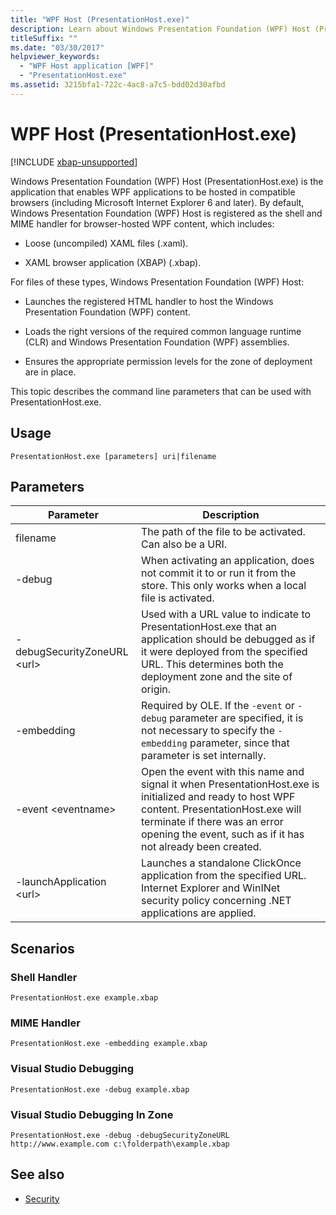```yaml
---
title: "WPF Host (PresentationHost.exe)"
description: Learn about Windows Presentation Foundation (WPF) Host (PresentationHost.exe), which enables WPF applications to be hosted in compatible browsers.
titleSuffix: ""
ms.date: "03/30/2017"
helpviewer_keywords: 
  - "WPF Host application [WPF]"
  - "PresentationHost.exe"
ms.assetid: 3215bfa1-722c-4ac8-a7c5-bdd02d30afbd
---
```

# WPF Host (PresentationHost.exe)

[!INCLUDE [xbap-unsupported](~/framework/wpf/includes/xbap-unsupported.md)]

Windows Presentation Foundation (WPF) Host (PresentationHost.exe) is the application that enables WPF applications to be hosted in compatible browsers (including Microsoft Internet Explorer 6 and later). By default, Windows Presentation Foundation (WPF) Host is registered as the shell and MIME handler for browser-hosted WPF content, which includes:  
  
- Loose (uncompiled) XAML files (.xaml).  
  
- XAML browser application (XBAP) (.xbap).  
  
 For files of these types, Windows Presentation Foundation (WPF) Host:  
  
- Launches the registered HTML handler to host the Windows Presentation Foundation (WPF) content.  
  
- Loads the right versions of the required common language runtime (CLR) and Windows Presentation Foundation (WPF) assemblies.  
  
- Ensures the appropriate permission levels for the zone of deployment are in place.  
  
 This topic describes the command line parameters that can be used with PresentationHost.exe.  
  
## Usage  

 `PresentationHost.exe [parameters] uri|filename`  
  
## Parameters  
  
|Parameter|Description|  
|---------------|-----------------|  
|filename|The path of the file to be activated. Can also be a URI.|  
|-debug|When activating an application, does not commit it to or run it from the store. This only works when a local file is activated.|  
|-debugSecurityZoneURL \<url>|Used with a URL value to indicate to PresentationHost.exe that an application should be debugged as if it were deployed from the specified URL. This determines both the deployment zone and the site of origin.|  
|-embedding|Required by OLE. If the `-event` or `-debug` parameter are specified, it is not necessary to specify the `-embedding` parameter, since that parameter is set internally.|  
|-event \<eventname>|Open the event with this name and signal it when PresentationHost.exe is initialized and ready to host WPF content. PresentationHost.exe will terminate if there was an error opening the event, such as if it has not already been created.|  
|-launchApplication \<url>|Launches a standalone ClickOnce application from the specified URL. Internet Explorer and WinINet security policy concerning .NET applications are applied.|  
  
## Scenarios  
  
### Shell Handler  

 `PresentationHost.exe example.xbap`  
  
### MIME Handler  

 `PresentationHost.exe -embedding example.xbap`  
  
### Visual Studio Debugging  

 `PresentationHost.exe -debug example.xbap`  
  
### Visual Studio Debugging In Zone  

 `PresentationHost.exe -debug -debugSecurityZoneURL http://www.example.com c:\folderpath\example.xbap`  
  
## See also

- [Security](../security-wpf.md)
